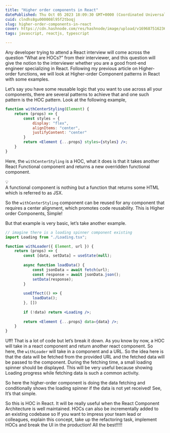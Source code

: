 ```yaml
---
title: "Higher order components in React"
datePublished: Thu Oct 05 2023 18:09:30 GMT+0000 (Coordinated Universal Time)
cuid: clndhs8gu000008l95f2tboqj
slug: higher-order-components-in-react
cover: https://cdn.hashnode.com/res/hashnode/image/upload/v1696875162369/a5ffb7d3-69b0-4365-a6be-712b417f5e97.png
tags: javascript, reactjs, typescript

---
```


Any developer trying to attend a React interview will come across the question “What are HOCs?” from their interviewer, and this question will give the notion to the interviewer whether you are a good front-end engineer specializing in React. Following my previous article on Higher-order functions, we will look at Higher-order Component patterns in React with some examples.

Let’s say you have some reusable logic that you want to use across all your components, there are several patterns to achieve that and one such pattern is the HOC pattern. Look at the following example,

```jsx
function withCenterStyling(Element) {
	return (props) => {
		const styles = {
			display: "flex",
			alignItems: "center",
			justifyContent: "center"
		}
		return <Element {...props} styles={styles} />;
	}
}
```

Here, the `withCenterStyling` is a HOC, what it does is that it takes another React Functional component and returns a new overridden functional component.

<div data-node-type="callout">
<div data-node-type="callout-emoji">💡</div>
<div data-node-type="callout-text">A functional component is nothing but a function that returns some HTML which is referred to as JSX.</div>
</div>

So the `withCenterStyling` component can be reused for any component that requires a center alignment, which promotes code reusability. This is Higher order Components, Simple!

But that example is very basic, let’s take another example.

```jsx
// imagine there is a loading spinner component existing
import Loading from "./Loading.tsx";

function withLoader({ Element, url }) {
	return (props) => {
		const [data, setData] = useState(null);
	
		async function loadData() {
			const jsonData = await fetch(url);
			const response = await jsonData.json();
			setData(response);
		}
	
		useEffect(() => {
			loadData();
		}, [])
	
		if (!data) return <Loading />;
		
		return <Element {...props} data={data} />;
	}
}
```

Uff! That is a lot of code but let’s break it down. As you know by now, a HOC will take in a react component and return another react component. So here, the `withLoader` will take in a component and a URL. So the idea here is that the data will be fetched from the provided URL and the fetched data will be passed to the component. During the fetching time, a small loading spinner should be displayed. This will be very useful because showing Loading progress while fetching data is such a common activity.

So here the higher-order component is doing the data fetching and conditionally shows the loading spinner if the data is not yet received! See, It’s that simple.

So this is HOC in React. It will be really useful when the React Component Architecture is well maintained. HOCs can also be incrementally added to an existing codebase so If you want to impress your team lead or colleagues, explain this concept, take up the refactoring task, implement HOCs and break the UI in the production! All the best!!!!!